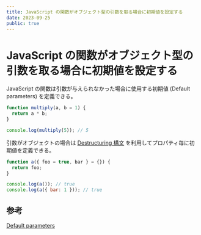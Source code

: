 ```yaml
---
title: JavaScript の関数がオブジェクト型の引数を取る場合に初期値を設定する
date: 2023-09-25
public: true
---
```


# JavaScript の関数がオブジェクト型の引数を取る場合に初期値を設定する

JavaScript の関数は引数が与えられなかった場合に使用する初期値 (Default parameters) を定義できる。

```javascript
function multiply(a, b = 1) {
  return a * b;
}

console.log(multiply(5)); // 5
```

引数がオブジェクトの場合は [Destructuring 構文](https://developer.mozilla.org/en-US/docs/Web/JavaScript/Reference/Operators/Destructuring_assignment) を利用してプロパティ毎に初期値を定義できる。

```javascript
function a({ foo = true, bar } = {}) {
  return foo;
}

console.log(a()); // true
console.log(a({ bar: 1 })); // true
```

## 参考

[Default parameters](https://developer.mozilla.org/en-US/docs/Web/JavaScript/Reference/Functions/Default_parameters)
